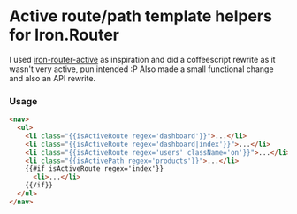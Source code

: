 # Active route/path template helpers for Iron.Router

I used [iron-router-active](https://github.com/XpressiveCode/iron-router-active)
as inspiration and did a coffeescript rewrite as it wasn't very active, pun
intended :P Also made a small functional change and also an API rewrite.

### Usage
```html
<nav>
  <ul>
    <li class="{{isActiveRoute regex='dashboard'}}">...</li>
    <li class="{{isActiveRoute regex='dashboard|index'}}">...</li>
    <li class="{{isActiveRoute regex='users' className='on'}}">...</li>
    <li class="{{isActivePath regex='products'}}">...</li>
    {{#if isActiveRoute regex='index'}}
      <li>...</li>
    {{/if}}
  </ul>
</nav>
```
